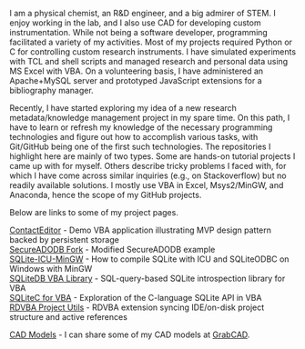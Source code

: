 I am a physical chemist, an R&D engineer, and a big admirer of STEM. I enjoy working in the lab, and I also use CAD for developing custom instrumentation. While not being a software developer, programming facilitated a variety of my activities. Most of my projects required Python or C for controlling custom research instruments. I have simulated experiments with TCL and shell scripts and managed research and personal data using MS Excel with VBA. On a volunteering basis, I have administered an Apache+MySQL server and prototyped JavaScript extensions for a bibliography manager.

Recently, I have started exploring my idea of a new research metadata/knowledge management project in my spare time. On this path, I have to learn or refresh my knowledge of the necessary programming technologies and figure out how to accomplish various tasks, with Git/GitHub being one of the first such technologies. The repositories I highlight here are mainly of two types. Some are hands-on tutorial projects I came up with for myself. Others describe tricky problems I faced with, for which I have come across similar inquiries (e.g., on Stackoverflow) but no readily available solutions. I mostly use VBA in Excel, Msys2/MinGW, and Anaconda, hence the scope of my GitHub projects.

Below are links to some of my project pages.

[ContactEditor][] - Demo VBA application illustrating MVP design pattern backed by persistent storage  
[SecureADODB Fork][] - Modified SecureADODB example  
[SQLite-ICU-MinGW][] - How to compile SQLite with ICU and SQLiteODBC on Windows with MinGW  
[SQLiteDB VBA Library][] - SQL-query-based SQLite introspection library for VBA  
[SQLiteC for VBA][] - Exploration of the C-language SQLite API in VBA  
[RDVBA Project Utils][] - RDVBA extension syncing IDE/on-disk project structure and active references  

[CAD Models](https://grabcad.com/pchem.guy-1/models) - I can share some of my CAD models at [GrabCAD](https://grabcad.com).


[ContactEditor]: https://pchemguy.github.io/ContactEditor/
[SecureADODB Fork]: https://pchemguy.github.io/SecureADODB-Fork/
[SQLite-ICU-MinGW]: https://pchemguy.github.io/SQLite-ICU-MinGW/
[SQLiteDB VBA Library]: https://pchemguy.github.io/SQLiteDB-VBA-Library/
[SQLiteC for VBA]: https://github.com/pchemguy/SQLiteC-for-VBA
[RDVBA Project Utils]: https://pchemguy.github.io/RDVBA-Project-Utils/
